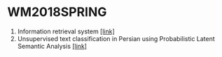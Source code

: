 # WM2018SPRING
1. Information retrieval system [[link]](https://github.com/kevinhkliu/WM2018SPRING/tree/master/Programming%20Assignent%201)
2. Unsupervised text classification in Persian using Probabilistic Latent Semantic Analysis [[link]](https://github.com/kevinhkliu/WM2018SPRING/tree/master/Programming%20Assignent%202)